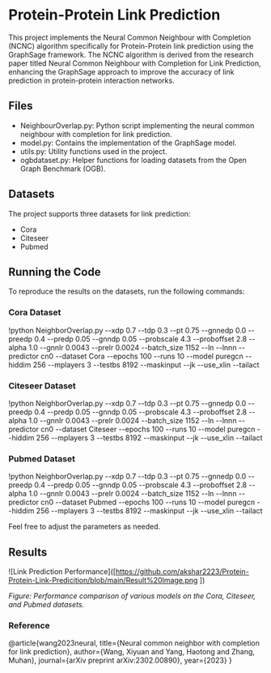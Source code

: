 # Protein-Protein Link Prediction

This project implements the Neural Common Neighbour with Completion (NCNC) algorithm specifically for Protein-Protein link prediction using the GraphSage framework. The NCNC algorithm is derived from the research paper titled Neural Common Neighbour with Completion for Link Prediction, enhancing the GraphSage approach to improve the accuracy of link prediction in protein-protein interaction networks.

## Files

- NeighbourOverlap.py: Python script implementing the neural common neighbour with completion for link prediction.
- model.py:  Contains the implementation of the GraphSage model.
- utils.py: Utility functions used in the project.
- ogbdataset.py: Helper functions for loading datasets from the Open Graph Benchmark (OGB).

## Datasets

The project supports three datasets for link prediction:

- Cora
- Citeseer
- Pubmed

## Running the Code

To reproduce the results on the datasets, run the following commands:


### Cora Dataset

!python NeighborOverlap.py --xdp 0.7 --tdp 0.3 --pt 0.75 --gnnedp 0.0 --preedp 0.4 --predp 0.05 --gnndp 0.05 --probscale 4.3 --proboffset 2.8 --alpha 1.0 --gnnlr 0.0043 --prelr 0.0024 --batch_size 1152 --ln --lnnn --predictor cn0 --dataset Cora --epochs 100 --runs 10 --model puregcn --hiddim 256 --mplayers 3 --testbs 8192 --maskinput --jk --use_xlin --tailact

### Citeseer Dataset

!python NeighborOverlap.py --xdp 0.7 --tdp 0.3 --pt 0.75 --gnnedp 0.0 --preedp 0.4 --predp 0.05 --gnndp 0.05 --probscale 4.3 --proboffset 2.8 --alpha 1.0 --gnnlr 0.0043 --prelr 0.0024 --batch_size 1152 --ln --lnnn --predictor cn0 --dataset Citeseer --epochs 100 --runs 10 --model puregcn --hiddim 256 --mplayers 3 --testbs 8192 --maskinput --jk --use_xlin --tailact


### Pubmed Dataset

!python NeighborOverlap.py --xdp 0.7 --tdp 0.3 --pt 0.75 --gnnedp 0.0 --preedp 0.4 --predp 0.05 --gnndp 0.05 --probscale 4.3 --proboffset 2.8 --alpha 1.0 --gnnlr 0.0043 --prelr 0.0024 --batch_size 1152 --ln --lnnn --predictor cn0 --dataset Pubmed --epochs 100 --runs 10 --model puregcn --hiddim 256 --mplayers 3 --testbs 8192 --maskinput --jk --use_xlin --tailact


Feel free to adjust the parameters as needed.

## Results

![Link Prediction Performance]([https://github.com/akshar2223/Protein-Protein-Link-Predicition/blob/main/Result%20Image.png
])

*Figure: Performance comparison of various models on the Cora, Citeseer, and Pubmed datasets.*

### Reference

@article{wang2023neural,
  title={Neural common neighbor with completion for link prediction},
  author={Wang, Xiyuan and Yang, Haotong and Zhang, Muhan},
  journal={arXiv preprint arXiv:2302.00890},
  year={2023}
}
